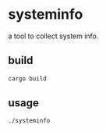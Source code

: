 # systeminfo

a tool to collect system info.

## build

```bash
cargo build
```

## usage

```bash
./systeminfo
```
